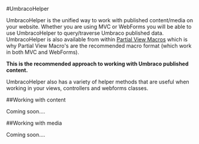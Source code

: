 #UmbracoHelper

UmbracoHelper is the unified way to work with published content/media on your website. Whether you are using MVC or WebForms you will be able to use UmbracoHelper to query/traverse Umbraco published data. UmbracoHelper is also available from within [Partial View Macros](../Templating/Macros/Partial-View-Macros/index.md) which is why Partial View Macro's are the recommended macro format (which work in both MVC and WebForms).  

**This is the recommended approach to working with Umbraco published content.**

UmbracoHelper also has a variety of helper methods that are useful when working in your views, controllers and webforms classes.

##Working with content

Coming soon....

##Working with media

Coming soon.... 